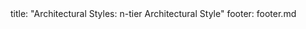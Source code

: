 <frontmatter>
title: "Architectural Styles: n-tier Architectural Style"
footer: footer.md
</frontmatter>

<include src="navbar.md" boilerplate />

<include src="container-inPage-asFlat.md" boilerplate />